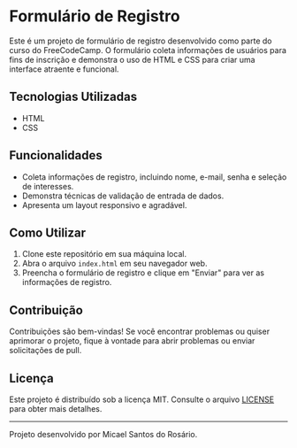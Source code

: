 # Formulário de Registro

Este é um projeto de formulário de registro desenvolvido como parte do curso do FreeCodeCamp. O formulário coleta informações 
de usuários para fins de inscrição e demonstra o uso de HTML e CSS para criar uma interface atraente e funcional.

## Tecnologias Utilizadas

- HTML
- CSS

## Funcionalidades

- Coleta informações de registro, incluindo nome, e-mail, senha e seleção de interesses.
- Demonstra técnicas de validação de entrada de dados.
- Apresenta um layout responsivo e agradável.

## Como Utilizar

1. Clone este repositório em sua máquina local.
2. Abra o arquivo `index.html` em seu navegador web.
3. Preencha o formulário de registro e clique em "Enviar" para ver as informações de registro.

## Contribuição

Contribuições são bem-vindas! Se você encontrar problemas ou quiser aprimorar o projeto, fique à vontade para abrir problemas ou enviar solicitações de pull.

## Licença

Este projeto é distribuído sob a licença MIT. Consulte o arquivo [LICENSE](LICENSE) para obter mais detalhes.

---

Projeto desenvolvido por Micael Santos do Rosário.
